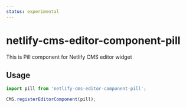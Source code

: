 ```yaml
---
status: experimental
---
```


# netlify-cms-editor-component-pill

This is Pill component for Netlify CMS editor widget

## Usage

```js
import pill from 'netlify-cms-editor-component-pill';

CMS.registerEditorComponent(pill);

```
